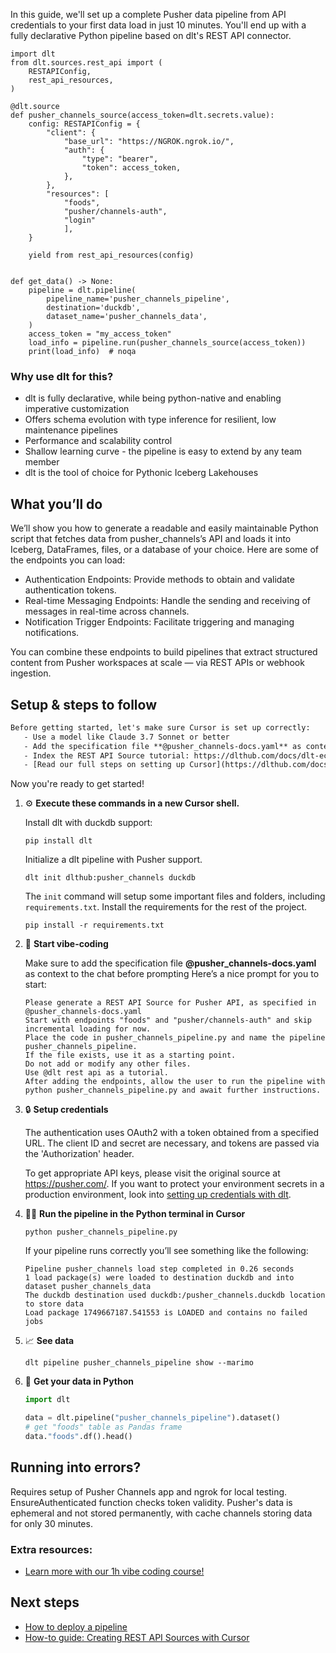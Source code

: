 In this guide, we'll set up a complete Pusher data pipeline from API credentials to your first data load in just 10 minutes. You'll end up with a fully declarative Python pipeline based on dlt's REST API connector.

```python-outcome
import dlt
from dlt.sources.rest_api import (
    RESTAPIConfig,
    rest_api_resources,
)

@dlt.source
def pusher_channels_source(access_token=dlt.secrets.value):
    config: RESTAPIConfig = {
        "client": {
            "base_url": "https://NGROK.ngrok.io/",
            "auth": {
                "type": "bearer",
                "token": access_token,
            },
        },
        "resources": [
            "foods",
            "pusher/channels-auth",
            "login"
            ],
    }

    yield from rest_api_resources(config)


def get_data() -> None:
    pipeline = dlt.pipeline(
        pipeline_name='pusher_channels_pipeline',
        destination='duckdb',
        dataset_name='pusher_channels_data', 
    )
    access_token = "my_access_token"
    load_info = pipeline.run(pusher_channels_source(access_token))
    print(load_info)  # noqa
```

### Why use dlt for this?

- dlt is fully declarative, while being python-native and enabling imperative customization
- Offers schema evolution with type inference for resilient, low maintenance pipelines
- Performance and scalability control
- Shallow learning curve - the pipeline is easy to extend by any team member
- dlt is the tool of choice for Pythonic Iceberg Lakehouses

## What you’ll do

We’ll show you how to generate a readable and easily maintainable Python script that fetches data from pusher_channels’s API and loads it into Iceberg, DataFrames, files, or a database of your choice. Here are some of the endpoints you can load:

- Authentication Endpoints: Provide methods to obtain and validate authentication tokens. 
- Real-time Messaging Endpoints: Handle the sending and receiving of messages in real-time across channels. 
- Notification Trigger Endpoints: Facilitate triggering and managing notifications.

You can combine these endpoints to build pipelines that extract structured content from Pusher workspaces at scale — via REST APIs or webhook ingestion.

## Setup & steps to follow

```default
Before getting started, let's make sure Cursor is set up correctly:
   - Use a model like Claude 3.7 Sonnet or better
   - Add the specification file **@pusher_channels-docs.yaml** as context
   - Index the REST API Source tutorial: https://dlthub.com/docs/dlt-ecosystem/verified-sources/rest_api/ and add it to context as **@dlt rest api**
   - [Read our full steps on setting up Cursor](https://dlthub.com/docs/dlt-ecosystem/llm-tooling/cursor-restapi#23-configuring-cursor-with-documentation)
```

Now you're ready to get started! 

1. ⚙️ **Execute these commands in a new Cursor shell.**
    
    Install dlt with duckdb support:
    ```shell
    pip install dlt
    ```

    Initialize a dlt pipeline with Pusher support.
    ```shell
    dlt init dlthub:pusher_channels duckdb
    ```

    The `init` command will setup some important files and folders, including `requirements.txt`. Install the requirements for the rest of the project.
    ```shell
    pip install -r requirements.txt
    ```
    
2. 🤠 **Start vibe-coding**
    
    Make sure to add the specification file **@pusher_channels-docs.yaml** as context to the chat before prompting
    Here’s a nice prompt for you to start: 
    
    ```prompt
    Please generate a REST API Source for Pusher API, as specified in @pusher_channels-docs.yaml 
    Start with endpoints "foods" and "pusher/channels-auth" and skip incremental loading for now. 
    Place the code in pusher_channels_pipeline.py and name the pipeline pusher_channels_pipeline. 
    If the file exists, use it as a starting point. 
    Do not add or modify any other files. 
    Use @dlt rest api as a tutorial. 
    After adding the endpoints, allow the user to run the pipeline with python pusher_channels_pipeline.py and await further instructions.
    ```

    
3. 🔒 **Setup credentials** 
    
    The authentication uses OAuth2 with a token obtained from a specified URL. The client ID and secret are necessary, and tokens are passed via the 'Authorization' header.
    
    To get appropriate API keys, please visit the original source at https://pusher.com/.
    If you want to protect your environment secrets in a production environment, look into [setting up credentials with dlt](https://dlthub.com/docs/walkthroughs/add_credentials).
    
4. 🏃‍♀️ **Run the pipeline in the Python terminal in Cursor**
    
    ```shell
    python pusher_channels_pipeline.py
    ```
    
    If your pipeline runs correctly you’ll see something like the following:
    
    ```shell
    Pipeline pusher_channels load step completed in 0.26 seconds
    1 load package(s) were loaded to destination duckdb and into dataset pusher_channels_data
    The duckdb destination used duckdb:/pusher_channels.duckdb location to store data
    Load package 1749667187.541553 is LOADED and contains no failed jobs
    ```
    
5. 📈 **See data**
    
    ```shell
    dlt pipeline pusher_channels_pipeline show --marimo
    ```
    
6. 🐍 **Get your data in Python**
    
    ```python
    import dlt

   data = dlt.pipeline("pusher_channels_pipeline").dataset()
   # get "foods" table as Pandas frame
   data."foods".df().head()
    ```

## Running into errors?

Requires setup of Pusher Channels app and ngrok for local testing. EnsureAuthenticated function checks token validity. Pusher's data is ephemeral and not stored permanently, with cache channels storing data for only 30 minutes.

### Extra resources:

- [Learn more with our 1h vibe coding course!](https://www.youtube.com/watch?v=GGid70rnJuM)

## Next steps

- [How to deploy a pipeline](https://dlthub.com/docs/walkthroughs/deploy-a-pipeline)
- [How-to guide: Creating REST API Sources with Cursor](https://dlthub.com/docs/dlt-ecosystem/llm-tooling/cursor-restapi)